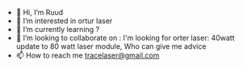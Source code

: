 - 👋 Hi, I’m Ruud
- 👀 I’m interested in ortur laser
- 🌱 I’m currently learning ?
- 💞️ I’m looking to collaborate on : I'm looking for orter laser: 40watt update to 80 watt laser module, Who can give me advice
- 📫 How to reach me tracelaser@gmail.com

<!---
lasertrace/lasertrace is a ✨ special ✨ repository because its `README.md` (this file) appears on your GitHub profile.
You can click the Preview link to take a look at your changes.
--->
